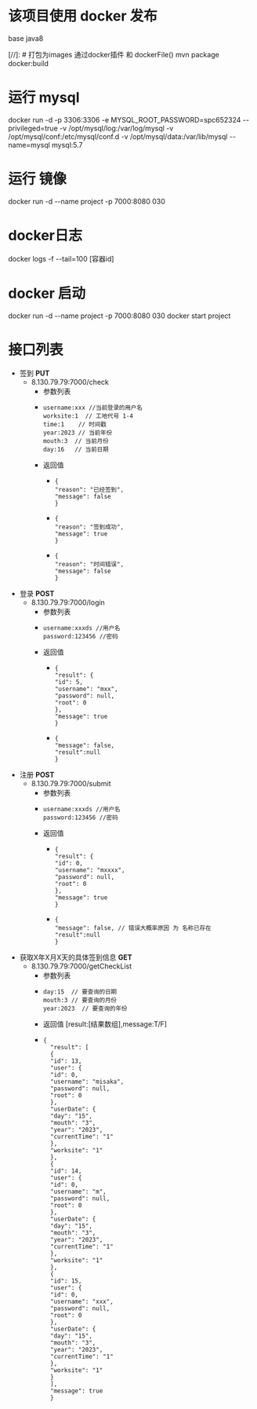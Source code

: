# 该项目使用 docker 发布
 base java8

[//]: # 打包为images 通过docker插件<plugins> 和 dockerFile()
 mvn package docker:build
# 运行 mysql
docker run -d -p 3306:3306 -e MYSQL_ROOT_PASSWORD=spc652324 --privileged=true -v /opt/mysql/log:/var/log/mysql -v /opt/mysql/conf:/etc/mysql/conf.d -v /opt/mysql/data:/var/lib/mysql --name=mysql mysql:5.7
# 运行 镜像
docker run -d --name project -p 7000:8080 030
# docker日志
docker logs -f --tail=100 [容器id]

# docker 启动
docker run -d --name project -p 7000:8080 030
docker start project 


# 接口列表
 - 签到 **PUT**
   - 8.130.79.79:7000/check
     - 参数列表
     - ```
       username:xxx //当前登录的用户名
       worksite:1  // 工地代号 1-4
       time:1    // 时间戳
       year:2023 // 当前年份
       mouth:3  // 当前月份
       day:16   // 当前日期
     - 返回值
       - ```
         {
         "reason": "已经签到",
         "message": false
         }
       - ```
         {
         "reason": "签到成功",
         "message": true
         }
       - ```
         {
         "reason": "时间错误",
         "message": false
         }
 - 登录 **POST**
   - 8.130.79.79:7000/login
     - 参数列表
     - ```
       username:xxxds //用户名
       password:123456 //密码
     - 返回值 
       - ```
         {
         "result": {
         "id": 5,
         "username": "mxx",
         "password": null,
         "root": 0
         },
         "message": true
         }
       - ```
         {
         "message": false,
         "result":null
         }  
 - 注册 **POST**
   - 8.130.79.79:7000/submit
     - 参数列表
     - ```
       username:xxxds //用户名
       password:123456 //密码
     - 返回值 
        - ```
          {
          "result": {
          "id": 0,
          "username": "mxxxx",
          "password": null,
          "root": 0
          },
          "message": true
          }
        - ```
          {
          "message": false, // 错误大概率原因 为 名称已存在
          "result":null
          }
 - 获取X年X月X天的具体签到信息 **GET**
   - 8.130.79.79:7000/getCheckList
     - 参数列表
     - ```
       day:15  // 要查询的日期
       mouth:3 // 要查询的月份 
       year:2023  // 要查询的年份
     - 返回值 [result:[结果数组],message:T/F]
     - ```
       {
         "result": [
         {
         "id": 13,
         "user": {
         "id": 0,
         "username": "misaka",
         "password": null,
         "root": 0
         },
         "userDate": {
         "day": "15",
         "mouth": "3",
         "year": "2023",
         "currentTime": "1"
         },
         "worksite": "1"
         },
         {
         "id": 14,
         "user": {
         "id": 0,
         "username": "m",
         "password": null,
         "root": 0
         },
         "userDate": {
         "day": "15",
         "mouth": "3",
         "year": "2023",
         "currentTime": "1"
         },
         "worksite": "1"
         },
         {
         "id": 15,
         "user": {
         "id": 0,
         "username": "xxx",
         "password": null,
         "root": 0
         },
         "userDate": {
         "day": "15",
         "mouth": "3",
         "year": "2023",
         "currentTime": "1"
         },
         "worksite": "1"
         }
         ],
         "message": true
         }
